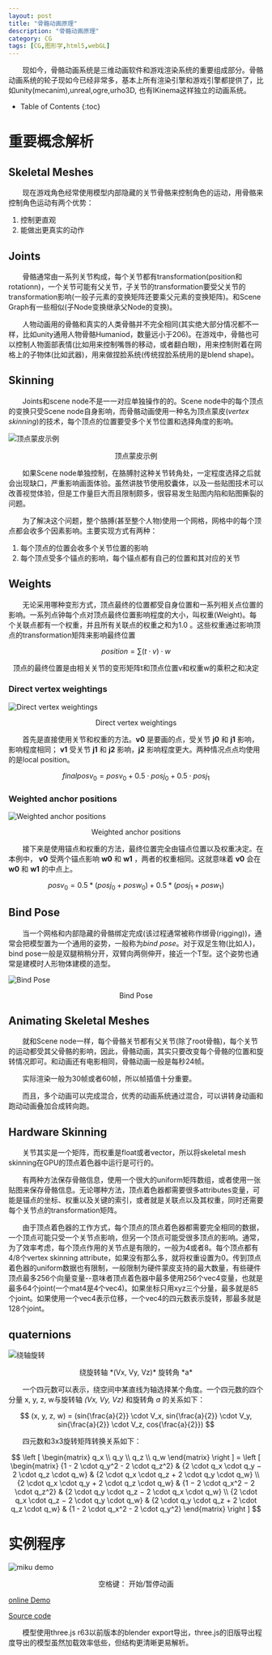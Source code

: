 ```yaml
---
layout: post
title: "骨骼动画原理"
description: "骨骼动画原理"
category: CG
tags: [CG,图形学,html5,webGL]
---
```


&#160; &#160; &#160; &#160;现如今，骨骼动画系统是三维动画软件和游戏渲染系统的重要组成部分。骨骼动画系统的轮子现如今已经非常多，基本上所有渲染引擎和游戏引擎都提供了，比如unity(mecanim),unreal,ogre,urho3D, 也有IKinema这样独立的动画系统。

<!-- more -->

* Table of Contents
{:toc}

# 重要概念解析

## Skeletal Meshes

&#160; &#160; &#160; &#160;现在游戏角色经常使用模型内部隐藏的关节骨骼来控制角色的运动，用骨骼来控制角色运动有两个优势：

1. 控制更直观
2. 能做出更真实的动作

## Joints

&#160; &#160; &#160; &#160;骨骼通常由一系列关节构成，每个关节都有transformation(position和rotationn)，一个关节可能有父关节，子关节的transformation要受父关节的transformation影响(一般子元素的变换矩阵还要乘父元素的变换矩阵)。和Scene Graph有一些相似(子Node变换继承父Node的变换)。

&#160; &#160; &#160; &#160;人物动画用的骨骼和真实的人类骨骼并不完全相同(其实绝大部分情况都不一样，比如unity通用人物骨骼Humaniod，数量远小于206)。在游戏中，骨骼也可以控制人物面部表情(比如用来控制嘴唇的移动，或者翻白眼)，用来控制附着在网格上的子物体(比如武器)，用来做捏脸系统(传统捏脸系统用的是blend shape)。

## Skinning

&#160; &#160; &#160; &#160;Joints和scene node不是一一对应单独操作的的。Scene node中的每个顶点的变换只受Scene node自身影响，而骨骼动画使用一种名为顶点蒙皮(*vertex skinning*)的技术，每个顶点的位置要受多个关节位置和选择角度的影响。

![顶点蒙皮示例](http://7xqrar.com1.z0.glb.clouddn.com/skanQQ20170921-210938@2x.png)

<center>顶点蒙皮示例</center>

&#160; &#160; &#160; &#160;如果Scene node单独控制，在胳膊肘这种关节转角处，一定程度选择之后就会出现缺口，严重影响画面体验。虽然讲肢节使用胶囊体，以及一些贴图技术可以改善视觉体验，但是工作量巨大而且限制颇多，很容易发生贴图内陷和贴图撕裂的问题。

&#160; &#160; &#160; &#160;为了解决这个问题，整个胳膊(甚至整个人物)使用一个网格，网格中的每个顶点都会收多个因素影响。主要实现方式有两种：

1. 每个顶点的位置会收多个关节位置的影响
2. 每个顶点受多个锚点的影响，每个锚点都有自己的位置和其对应的关节

## Weights

&#160; &#160; &#160; &#160;无论采用哪种变形方式，顶点最终的位置都受自身位置和一系列相关点位置的影响。一系列点钟每个点对顶点最终位置影响程度的大小，叫权重(Weight)。每个关联点都有一个权重，并且所有关联点的权重之和为1.0 。这些权重通过影响顶点的transformation矩阵来影响最终位置

$$
position = \sum \left ( t \cdot  v \right ) \cdot w
$$

<center>顶点的最终位置是由相关关节的变形矩阵t和顶点位置v和权重w的乘积之和决定</center>

### Direct vertex weightings

![Direct vertex weightings](http://7xqrar.com1.z0.glb.clouddn.com/skanQQ20170921-210954@2x.png)

<center>Direct vertex weightings</center>

&#160; &#160; &#160; &#160;首先是直接使用关节和权重的方法。**v0** 是要画的点，受关节 **j0** 和 **j1** 影响，影响程度相同； **v1** 受关节 **j1** 和 **j2** 影响，**j2** 影响程度更大。两种情况点点均使用的是local position。

$$
finalposv_0 = posv_0 + 0.5 \cdot posj_0 + 0.5 \cdot posj_1 
$$

### Weighted anchor positions

![Weighted anchor positions](http://7xqrar.com1.z0.glb.clouddn.com/skanQQ20170921-211002@2x.png)

<center>Weighted anchor positions</center>

&#160; &#160; &#160; &#160;接下来是使用锚点和权重的方法，最终位置完全由锚点位置以及权重决定。在本例中， **v0** 受两个锚点影响 **w0** 和 **w1** ，两者的权重相同。这就意味着 **v0** 会在 **w0** 和 **w1** 的中点上。

$$
posv_0 = 0.5 * (posj_0 + posw_0) + 0.5 * (posj_1 + posw_1)
$$

## Bind Pose

&#160; &#160; &#160; &#160;当一个网格和内部隐藏的骨骼绑定完成(该过程通常被称作绑骨(rigging))，通常会把模型置为一个通用的姿势，一般称为*bind pose*。对于双足生物(比如人)，bind pose一般是双腿稍稍分开，双臂向两侧伸开，接近一个T型。这个姿势也通常是建模时人形物体建模的造型。

![Bind Pose](http://7xqrar.com1.z0.glb.clouddn.com/skanQQ20170921-211011@2x.png)

<center>Bind Pose</center>

## Animating Skeletal Meshes

&#160; &#160; &#160; &#160;就和Scene node一样，每个骨骼关节都有父关节(除了root骨骼)，每个关节的运动都受其父骨骼的影响，因此，骨骼动画，其实只要改变每个骨骼的位置和旋转情况即可。和动画还有电影相同，骨骼动画一般是每秒24帧。

&#160; &#160; &#160; &#160;实际渲染一般为30帧或者60帧，所以帧插值十分重要。

&#160; &#160; &#160; &#160;而且，多个动画可以完成混合，优秀的动画系统通过混合，可以讲转身动画和跑动动画叠加合成转向跑。

## Hardware Skinning

&#160; &#160; &#160; &#160;关节其实是一个矩阵，而权重是float或者vector，所以将skeletal mesh skinning在GPU的顶点着色器中运行是可行的。

&#160; &#160; &#160; &#160;有两种方法保存骨骼信息，使用一个很大的uniform矩阵数组，或者使用一张贴图来保存骨骼信息。无论哪种方法，顶点着色器都需要很多attributes变量，可能是锚点的坐标、权重以及关键的索引，或者就是关联点以及其权重，同时还需要每个关节点的transformation矩阵。

&#160; &#160; &#160; &#160;由于顶点着色器的工作方式，每个顶点的顶点着色器都需要完全相同的数据，一个顶点可能只受一个关节点影响，但另一个顶点可能受很多顶点的影响。通常，为了效率考虑，每个顶点作用的关节点是有限的，一般为4或者8。每个顶点都有4/8个vertex skinning attribute，如果没有那么多，就将权重设置为0。传到顶点着色器的uniform数据也有限制，一般限制为硬件蒙皮支持的最大数量，有些硬件顶点最多256个向量变量--意味者顶点着色器中最多使用256个vec4变量，也就是最多64个joint(一个mat4是4个vec4)。如果坐标只用xyz三个分量，最多就是85个joint。如果使用一个vec4表示位移，一个vec4的四元数表示旋转，那最多就是128个joint。

## quaternions

![绕轴旋转](http://7xqrar.com1.z0.glb.clouddn.com/skanQQ20170921-211021@2x.png)

<center>绕旋转轴 *(Vx, Vy, Vz)* 旋转角 *a* </center>

&#160; &#160; &#160; &#160;一个四元数可以表示，绕空间中某直线为轴选择某个角度。一个四元数的四个分量 x, y, z, w与旋转轴 *(Vx, Vy, Vz)* 和旋转角 *a* 的关系如下：

$$
(x, y, z, w) = (sin{\frac{a}{2}} \cdot V_x, sin{\frac{a}{2}} \cdot V_y, sin{\frac{a}{2}} \cdot V_z, cos{\frac{a}{2}})
$$

&#160; &#160; &#160; &#160;四元数和3x3旋转矩阵转换关系如下：

$$
\left [ \begin{matrix} q_x \\ q_y \\ q_z \\ q_w \end{matrix} \right ] = 
\left [ \begin{matrix} 
{1 - 2 \cdot q_y^2 - 2 \cdot q_z^2} & 
{2 \cdot q_x \cdot q_y − 2 \cdot q_z \cdot q_w} & 
{2 \cdot q_x \cdot q_z + 2 \cdot q_y \cdot q_w} \\
{2 \cdot q_x \cdot q_y + 2 \cdot q_z \cdot q_w} &
{1 − 2 \cdot q_x^2 − 2 \cdot q_z^2} &
{2 \cdot q_y \cdot q_z − 2 \cdot q_x \cdot q_w} \\
{2 \cdot q_x \cdot q_z − 2 \cdot q_y \cdot q_w} &
{2 \cdot q_y \cdot q_z + 2 \cdot q_z \cdot q_w} &
{1 - 2 \cdot q_x^2 - 2 \cdot q_y^2}
 \end{matrix} \right ]
$$

# 实例程序

![miku demo](http://7xqrar.com1.z0.glb.clouddn.com/skanQQ20170921-211048@2x.png)

<center>空格键： 开始/暂停动画</center>

[online Demo](http://aicdg.com/fuckFrontEnd2017/skeletalAnimation/index.html)

[Source code](https://github.com/THISISAGOODNAME/fuckFrontEnd2017/tree/master/skeletalAnimation)

&#160; &#160; &#160; &#160;模型使用three.js r63以前版本的blender export导出，three.js的旧版导出程度导出的模型虽然加载效率低些，但结构更清晰更易解析。